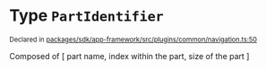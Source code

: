 # Type `PartIdentifier`
<sub>Declared in [packages/sdk/app-framework/src/plugins/common/navigation.ts:50](https://github.com/dxos/dxos/blob/d7adf231c/packages/sdk/app-framework/src/plugins/common/navigation.ts#L50)</sub>


Composed of [ part name, index within the part, size of the part ]



